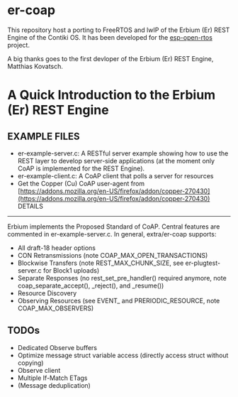 # er-coap
This repository host a porting to FreeRTOS and lwIP of the Erbium (Er) REST Engine of the Contiki OS. It has been developed for the [esp-open-rtos](https://github.com/SuperHouse/esp-open-rtos) project.

A big thanks goes to the first devloper of the Erbium (Er) REST Engine, Matthias Kovatsch.

A Quick Introduction to the Erbium (Er) REST Engine
===================================================

EXAMPLE FILES
-------------

- er-example-server.c: A RESTful server example showing how to use the REST
  layer to develop server-side applications (at the moment only CoAP is
  implemented for the REST Engine).
- er-example-client.c: A CoAP client that polls a server for resources
- Get the Copper (Cu) CoAP user-agent from
  [https://addons.mozilla.org/en-US/firefox/addon/copper-270430](https://addons.mozilla.org/en-US/firefox/addon/copper-270430)
DETAILS
-------

Erbium implements the Proposed Standard of CoAP. Central features are commented
in er-example-server.c.  In general, extra/er-coap supports:

- All draft-18 header options
- CON Retransmissions (note COAP_MAX_OPEN_TRANSACTIONS)
- Blockwise Transfers (note REST_MAX_CHUNK_SIZE, see er-plugtest-server.c for
  Block1 uploads)
- Separate Responses (no rest_set_pre_handler() required anymore, note
  coap_separate_accept(), _reject(), and _resume())
- Resource Discovery
- Observing Resources (see EVENT_ and PRERIODIC_RESOURCE, note
  COAP_MAX_OBSERVERS)

TODOs
-----

- Dedicated Observe buffers
- Optimize message struct variable access (directly access struct without copying)
- Observe client
- Multiple If-Match ETags
- (Message deduplication)
